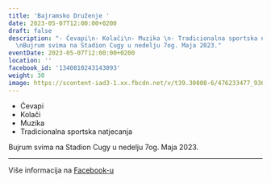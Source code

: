 ```yaml
---
title: 'Bajramsko Druženje '
date: 2023-05-07T12:00:00+0200
draft: false
description: "- Ćevapi\n- Kolači\n- Muzika \n- Tradicionalna sportska natjecanja\n\
  \nBujrum svima na Stadion Cugy u nedelju 7og. Maja 2023."
eventDate: 2023-05-07T12:00:00+0200
location: ''
facebook_id: '1340810243143093'
weight: 30
image: https://scontent-iad3-1.xx.fbcdn.net/v/t39.30808-6/476233477_936651505262116_4103480540059516894_n.jpg?_nc_cat=110&ccb=1-7&_nc_sid=9e60e4&_nc_ohc=X-AtNDUH61sQ7kNvwGEQVgp&_nc_oc=Admg33hQHL8JtIVgRiK9LIXH7M2y5JFsEA9EinJusG7BVfhimmOpeXO6CIt52igj1Sk&_nc_zt=23&_nc_ht=scontent-iad3-1.xx&edm=ABTKTjYEAAAA&_nc_gid=syox-scp-aEzdXpUSjl9rA&_nc_tpa=Q5bMBQFxQsCAGca4_Oi9zxJ8pTewwYlyHS5r04fLz6mGoWGd9Rv_RxcTCnG-oGEzjBPqR5uE_qJNOlmqPw&oh=00_AffCZxz5Oik5idBEySBk-y0qyYQtZKS9LFSXErz4Ut2voQ&oe=6900B2CB
---
```


- Ćevapi
- Kolači
- Muzika 
- Tradicionalna sportska natjecanja

Bujrum svima na Stadion Cugy u nedelju 7og. Maja 2023.

---

Više informacija na [Facebook-u](https://facebook.com/events/1340810243143093)